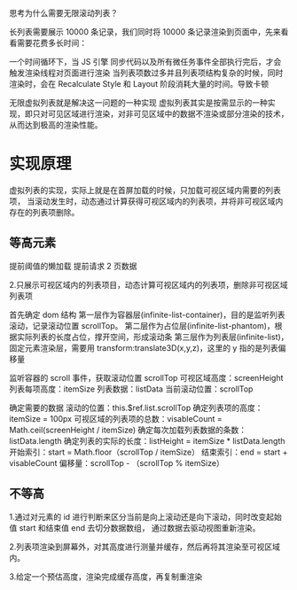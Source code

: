 思考为什么需要无限滚动列表？

长列表需要展示 10000 条记录，我们同时将 10000 条记录渲染到页面中，先来看看需要花费多长时间：

一个时间循环下，当 JS 引擎 同步代码以及所有微任务事件全部执行完后，才会触发渲染线程对页面进行渲染
当列表项数过多并且列表项结构复杂的时候，同时渲染时，会在 Recalculate Style 和 Layout 阶段消耗大量的时间。导致卡顿

无限虚拟列表就是解决这一问题的一种实现
虚拟列表其实是按需显示的一种实现，即只对可见区域进行渲染，对非可见区域中的数据不渲染或部分渲染的技术，从而达到极高的渲染性能。

# 实现原理

虚拟列表的实现，实际上就是在首屏加载的时候，只加载可视区域内需要的列表项，
当滚动发生时，动态通过计算获得可视区域内的列表项，并将非可视区域内存在的列表项删除。

## 等高元素

提前阈值的懒加载
提前请求 2 页数据

2.只展示可视区域内的列表项目，动态计算可视区域内的列表项，删除非可视区域列表项

首先确定 dom 结构
第一层作为容器层(infinite-list-container)，目的是监听列表滚动，记录滚动位置 scrollTop。
第二层作为占位层(infinite-list-phantom)，根据实际列表的长度占位，撑开空间，形成滚动条
第三层作为列表层(infinite-list)，固定元素渲染层，需要用 transform:translate3D(x,y,z)，这里的 y 指的是列表偏移量

监听容器的 scroll 事件，获取滚动位置 scrollTop
可视区域高度：screenHeight
列表每项高度：itemSize
列表数据：listData
当前滚动位置：scrollTop

确定需要的数据
滚动的位置：this.$ref.list.scrollTop
确定列表项的高度：itemSize = 100px
可视区域的列表项的总数：visableCount = Math.ceil(screenHeight / itemSize)
确定每次加载列表数据的条数： listData.length
确定列表的实际的长度：listHeight = itemSize \* listData.length
开始索引：start = Math.floor（scrollTop / itemSize）
结束索引：end = start + visableCount
偏移量：scrollTop - （scrollTop % itemSize）

## 不等高

1.通过对元素的 id 进行判断来区分当前是向上滚动还是向下滚动，同时改变起始值 start 和结束值 end 去切分数据数组，
通过数据去驱动视图重新渲染。

2.列表项渲染到屏幕外，对其高度进行测量并缓存，然后再将其渲染至可视区域内。

3.给定一个预估高度，渲染完成缓存高度，再复制重渲染
